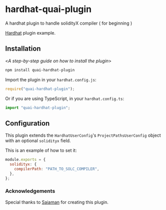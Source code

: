 # hardhat-quai-plugin

A hardhat plugin to handle solidityX compiler ( for beginning )

[Hardhat](https://hardhat.org) plugin example.

## Installation

<_A step-by-step guide on how to install the plugin_>

```bash
npm install quai-hardhat-plugin
```

Import the plugin in your `hardhat.config.js`:

```js
require("quai-hardhat-plugin");
```

Or if you are using TypeScript, in your `hardhat.config.ts`:

```ts
import "quai-hardhat-plugin";
```

## Configuration

This plugin extends the `HardhatUserConfig`'s `ProjectPathsUserConfig` object with an optional
`solidityx` field.

This is an example of how to set it:

```js
module.exports = {
  solidityx: {
    compilerPath: "PATH_TO_SOLC_COMPILER",
  },
};
```

### Acknowledgements

Special thanks to [Saiaman](https://github.com/saiaman) for creating this plugin.
